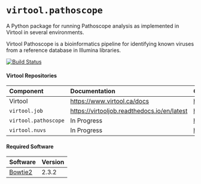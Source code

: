 `virtool.pathoscope`
==============

A Python package for running Pathoscope analysis as implemented in Virtool in several environments.

Virtool Pathoscope is a bioinformatics pipeline for identifying known viruses from a reference database in Illumina
libraries.

[![Build Status](https://travis-ci.com/virtool/virtool.pathoscope.svg?branch=master)](https://travis-ci.com/virtool/virtool.nuvs)

#### Virtool Repositories

| Component            | Documentation                               | GitHub                                        |
| :------------------- | :------------------------------------------ | :-------------------------------------------- |
| Virtool              | https://www.virtool.ca/docs                 | https://github.com/virtool/virtool            |
| `virtool.job`        | https://virtooljob.readthedocs.io/en/latest | https://github.com/virtool/virtool.job        |
| `virtool.pathoscope` | In Progress                                 | https://github.com/virtool/virtool.pathoscope |
| `virtool.nuvs`       | In Progress                                 | https://github.com/virtool/virtool.nuvs       |

#### Required Software

| Software                                                         | Version |
|------------------------------------------------------------------|---------|
| [Bowtie2](http://bowtie-bio.sourceforge.net/bowtie2/index.shtml) | 2.3.2   |
